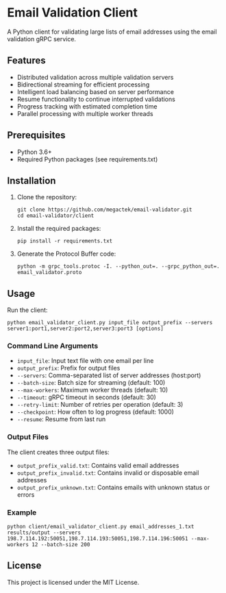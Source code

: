 # Email Validation Client

A Python client for validating large lists of email addresses using the email validation gRPC service.

## Features

- Distributed validation across multiple validation servers
- Bidirectional streaming for efficient processing
- Intelligent load balancing based on server performance
- Resume functionality to continue interrupted validations
- Progress tracking with estimated completion time
- Parallel processing with multiple worker threads

## Prerequisites

- Python 3.6+
- Required Python packages (see requirements.txt)

## Installation

1. Clone the repository:

   ```
   git clone https://github.com/megactek/email-validator.git
   cd email-validator/client
   ```

2. Install the required packages:

   ```
   pip install -r requirements.txt
   ```

3. Generate the Protocol Buffer code:
   ```
   python -m grpc_tools.protoc -I. --python_out=. --grpc_python_out=. email_validator.proto
   ```

## Usage

Run the client:

```
python email_validator_client.py input_file output_prefix --servers server1:port1,server2:port2,server3:port3 [options]
```

### Command Line Arguments

- `input_file`: Input text file with one email per line
- `output_prefix`: Prefix for output files
- `--servers`: Comma-separated list of server addresses (host:port)
- `--batch-size`: Batch size for streaming (default: 100)
- `--max-workers`: Maximum worker threads (default: 10)
- `--timeout`: gRPC timeout in seconds (default: 30)
- `--retry-limit`: Number of retries per operation (default: 3)
- `--checkpoint`: How often to log progress (default: 1000)
- `--resume`: Resume from last run

### Output Files

The client creates three output files:

- `output_prefix_valid.txt`: Contains valid email addresses
- `output_prefix_invalid.txt`: Contains invalid or disposable email addresses
- `output_prefix_unknown.txt`: Contains emails with unknown status or errors

### Example

```
python client/email_validator_client.py email_addresses_1.txt results/output --servers 198.7.114.192:50051,198.7.114.193:50051,198.7.114.196:50051 --max-workers 12 --batch-size 200
```

## License

This project is licensed under the MIT License.
